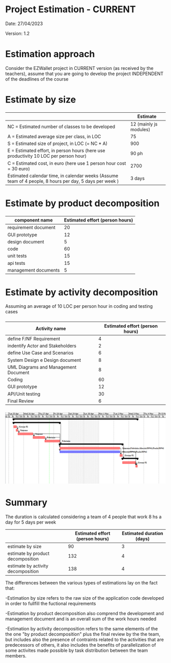 # Project Estimation - CURRENT
Date: 27/04/2023

Version: 1.2


# Estimation approach
Consider the EZWallet  project in CURRENT version (as received by the teachers), assume that you are going to develop the project INDEPENDENT of the deadlines of the course
# Estimate by size
### 
|             | Estimate                        |             
| ----------- | ------------------------------- |  
| NC =  Estimated number of classes to be developed   |    12 (mainly js modules)                         |             
|  A = Estimated average size per class, in LOC       |      75                      | 
| S = Estimated size of project, in LOC (= NC * A) | 900 |
| E = Estimated effort, in person hours (here use productivity 10 LOC per person hour)  |                90 ph                      |   
| C = Estimated cost, in euro (here use 1 person hour cost = 30 euro) | 2700 | 
| Estimated calendar time, in calendar weeks (Assume team of 4 people, 8 hours per day, 5 days per week ) |           3 days         |               

# Estimate by product decomposition
### 
|         component name    | Estimated effort (person hours)   |             
| ----------- | ------------------------------- | 
|requirement document    | 20 |
| GUI prototype | 12 |
|design document | 5 |
|code | 60 |
| unit tests | 15 |
| api tests | 15 |
| management documents  | 5 |



# Estimate by activity decomposition

Assuming an average of 10 LOC per person hour in coding and testing cases
### 
|         Activity name    | Estimated effort (person hours)   |             
| ----------- | ------------------------------- | 
| define F/NF Requirement | 4|
| indentify Actor and Stakeholders | 2 |
| define Use Case and Scenarios | 6 |
| System Design e Design document| 8 |
| UML Diagrams and Management Document | 8 |
| Coding | 60|
| GUI prototype |12 |
| API/Unit testing |30|
| Final Review | 6 |
###
![gant diagram](images/GanttV1.png)

# Summary


The duration is calculated considering a team of 4 people that work 8 hs a day for 5 days per week

|             | Estimated effort (person hours)                        |   Estimated duration (days) |          
| ----------- | ------------------------------- | ---------------|
| estimate by size | 90 | 3 |
| estimate by product decomposition | 132 | 4 |
| estimate by activity decomposition | 138  | 4 |


The differences between the various types of estimations lay on the fact that:

-Estimation by size refers to the raw size of the application code developed in order to fullfill the fuctional requirements

-Estimation by product decomposition also comprend the development and management document and is an overall sum of the work hours needed

-Estimation by activity decomposition refers to the same elements of the the one "by product decomposition" plus the final review by the the team, but includes also the presence of contraints related to the activities that are predecessors of others, it also includes the benefits of parallelization of some activites made possible by task distribution between the team members.
